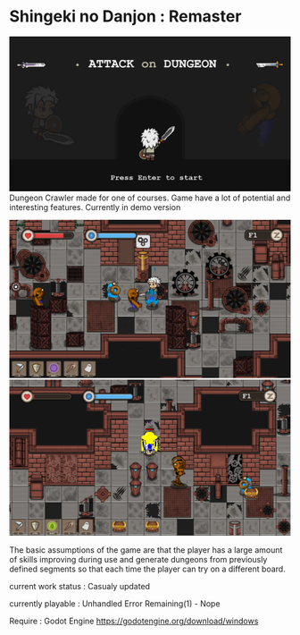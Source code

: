 # Shingeki no Danjon : Remaster
![Alt text](/Screenshots/Title.png?raw=true "Optional Title")
Dungeon Crawler made for one of courses. Game have a lot of potential and interesting features. Currently in demo version

![Alt text](/Screenshots/InGame1.png?raw=true "Optional Title")
![Alt text](/Screenshots/InGame2.png?raw=true "Optional Title")

The basic assumptions of the game are that the player has a large amount of skills improving during use and generate dungeons from previously defined segments so that each time the player can try on a different board.

current work status : Casualy updated

currently playable  : Unhandled Error Remaining(1) - Nope

Require : Godot Engine https://godotengine.org/download/windows
